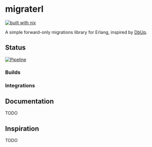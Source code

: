 # migraterl

[![built with nix](https://builtwithnix.org/badge.svg)](https://builtwithnix.org)

A simple forward-only migrations library for Erlang, inspired by [DbUp](https://dbup.readthedocs.io/en/latest/).

## Status

[![Pipeline](https://github.com/dont-rely-on-nulls/migraterl/actions/workflows/pipelines.yml/badge.svg)](https://github.com/dont-rely-on-nulls/migraterl/actions/workflows/pipelines.yml)

### Builds

### Integrations

## Documentation

TODO

## Inspiration

TODO
